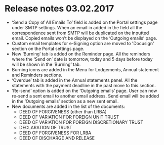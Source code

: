 # Release notes 03.02.2017
- ‘Send a Copy of All Emails To’ field is added on the Portal settings page under SMTP settings. When an email in added in the field all the correspondence sent from SMTP will be duplicated on the inputted email. Copied emails won’t be displayed on the ‘Outgoing emails’ page.
- Custom email templates for e-Signing option are moved to 'Docusign' section on the Portal settings page.
- New ‘Burning’ tab is added on the Reminder page.  All the reminders where the ‘Send on’ date is tomorrow, today and 5 days before today will be shown in the ‘Burning’ tab.
- Burning icons are added in the Menu for Lodgements, Annual statement and Reminders sections.
- ‘Overdue’ tab is added in the Annual statements panel. All the statements with the payment deadline in the past move to this section.
- ‘Re-send’ option is added on the ‘Outgoing emails’ page. User can now re-send a sent email to another email address. Send email will be added in the ‘Outgoing emails’ section as a new sent email.
- New documents are added in the list of the documents:
  - DEED OF FORGIVENESS (other than LRBA)
  - DEED OF VARIATION FOR FOREIGN UNIT TRUST
  - DEED OF VARIATION FOR FOREIGN DISCRETIONARY TRUST 
  - DECLARATION OF TRUST 
  - DEED OF FORGIVENESS FOR LRBA
  - DEED OF DISCHARGE AND RELEASE
